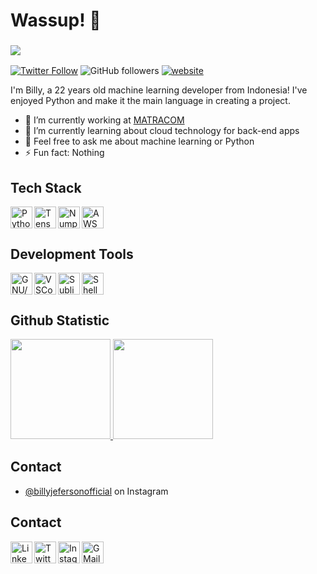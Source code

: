 <!--
**darknet777/darknet777** is a ✨ _special_ ✨ repository because its `README.md` (this file) appears on your GitHub profile.
-->

# Wassup! 👋
### ![](https://visitor-badge-reloaded.herokuapp.com/badge?page_id=darknet777&color=55acb7&style=for-the-badge&logo=Github)
[![Twitter Follow](https://img.shields.io/twitter/follow/billyjeferson5?label=Follow&style=flat-square&color=4285f4&logo=Twitter)](https://twitter.com/intent/follow?screen_name=billyjeferson5)
![GitHub followers](https://img.shields.io/github/followers/darknet777?label=Follow&style=flat-square&color=4285f4&logo=Github)
[![website](https://img.shields.io/badge/Website-46a2f1.svg?&style=flat-square&logo=Google-Chrome&logoColor=white&link=https://darknet777.github.io/)](https://darknet777.github.io/)

I'm Billy, a 22 years old machine learning developer from Indonesia! I've enjoyed Python and make it the main language in creating a project.

<!--I'm currently active in contributing as Curriculum Developer at <a href="https://github.com/dicodingacademy">@dicodingacademy</a> to build courses in Machine Learning Beginner Developer.-->

- 🔭 I’m currently working at <a href="https://linkedin.com/company/pt-matracom">MATRACOM</a>
- 🌱 I’m currently learning about cloud technology for back-end apps
- 💬 Feel free to ask me about machine learning or Python
- ⚡ Fun fact: Nothing

## Tech Stack
<a href="https://www.python.org/">
    <img align="left" alt="Python" title="Python" width="35px" src="https://img.icons8.com/color/144/000000/python--v1.png">
</a>
<a href="https://www.tensorflow.org/">
    <img align="left" alt="TensorFlow" title="TensorFlow" width="35px" src="https://img.icons8.com/color/144/000000/tensorflow.png">
</a>
<a href="https://numpy.org/">
    <img align="left" alt="Numpy" title="NumPy" width="35px" src="https://numpy.org/images/logos/numpy.svg">
</a>
<a href="https://aws.amazon.com/">
    <img align="left" alt="AWS" title="AWS (Amazon Web Services)" width="35px" src="https://img.icons8.com/color/144/000000/amazon-web-services.png">
</a>
<br>
<br>

## Development Tools
<a href="#">
    <img align="left" alt="GNU/Linux" title="GNU/Linux" width="35px" src="https://img.icons8.com/color/144/000000/linux--v1.png">
</a>
<a href="https://code.visualstudio.com/">
    <img align="left" alt="VSCode" title="VSCode" width="35px" src="https://img.icons8.com/fluency/144/000000/visual-studio-code-2019.png">
</a>
<a href="https://www.sublimetext.com/">
    <img align="left" alt="Sublime Text" title="Sublime Text" width="35px" src="https://img.icons8.com/fluency/144/000000/sublime-text.png">
</a>
<a href="#">
    <img align="left" alt="Shell" title="Shell" width="35px" src="https://img.icons8.com/color/144/000000/console.png">
</a>
<br>
<br>

## Github Statistic
<p align="left">
<a href="https://github.com/darknet777">
  <img height="160em" src="https://github-readme-stats-eight-theta.vercel.app/api?username=darknet777&show_icons=true&theme=algolia&include_all_commits=true&count_private=true">
  <img height="160em" src="https://github-readme-stats-eight-theta.vercel.app/api/top-langs/?username=darknet777&layout=compact&langs_count=8&theme=algolia">
</a>
</p>

## Contact
- [@billyjefersonofficial](https://instagram.com/billyjefersonofficial) on Instagram

## Contact
<a href="https://linkedin.com/in/billy-jeferson/">
    <img align="left" alt="LinkedIn" title="LinkedIn" width="35px" src="https://img.icons8.com/fluency/144/000000/linkedin.png">
</a>
<a href="https://twitter.com/BillyJeferson5/">
    <img align="left" alt="Twitter" title="Twitter" width="35px" src="https://img.icons8.com/fluency/144/000000/twitter.png">
</a>
<a href="https://instagram.com/billyjefersonofficial">
    <img align="left" alt="Instagram" title="Instagram" width="35px" src="https://img.icons8.com/fluency/144/000000/instagram-new.png">
</a>
<a href="mailto:skyfallbladez@gmail.com">
    <img align="left" alt="GMail" title="GMail" width="35px" src="https://img.icons8.com/fluency/144/000000/gmail-new.png">
</a>